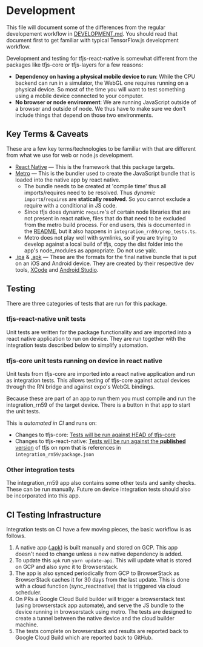 # Development

This file will document some of the differences from the regular developement workflow in [DEVELOPMENT.md](../DEVELOPMENT.md). You should read that document first to get familiar with typical TensorFlow.js development workflow.

Development and testing for tfjs-react-native is somewhat different from the packages like tfjs-core or tfjs-layers for a few reasons:
- __Dependency on having a physical mobile device to run__: While the CPU backend can run in a simulator, the WebGL one requires running on a physical device. So most of the time you will want to test something using a mobile device connected to your computer.
- __No browser or node environment__: We are running JavaScript outside of a browser and outside of node. We thus have to make sure we don't include things that depend on those two environments.


## Key Terms & Caveats

These are a few key terms/technologies to be familiar with that are different from what we use for web or node.js development.

- [React Native](https://facebook.github.io/react-native/) — This is the framework that this package targets.
- [Metro](https://facebook.github.io/metro/) — This is the bundler used to create the JavaScript bundle that is loaded into the native app by react native.
  - The bundle needs to be created at 'compile time' thus all imports/requires need to be resolved. Thus _dynamic_ `import`s/`require`s are __statically resolved__. So you cannot exclude a require with a conditional in JS code.
  - Since tfjs does dynamic `require`'s of certain node libraries that are not present in react native, files that do that need to be excluded from the metro build process. For end users, this is documented in the [README](../README.md), but it also happens in `integration_rn59/prep_tests.ts`.
  - Metro does not play well with symlinks, so if you are trying to develop against a local build of tfjs, copy the dist folder into the app's node_modules as appropriate. Do not use yalc.
- [.ipa](https://en.wikipedia.org/wiki/.ipa) & [.apk](https://en.wikipedia.org/wiki/Android_application_package) — These are the formats for the final native bundle that is put on an iOS and Android device. They are created by their respective dev tools, [XCode](https://developer.apple.com/xcode/) and [Android Studio](https://developer.android.com/studio).

## Testing

There are three categories of tests that are run for this package.

### tfjs-react-native unit tests

Unit tests are written for the package functionality and are imported into a react native application to run on device. They are run together with the integration tests described below to simplify automation.

### tfjs-core unit tests running on device in react native

Unit tests from tfjs-core are imported into a react native application and run as integration tests. This allows testing of tfjs-core against actual devices through the RN bridge and against expo's WebGL bindings.

Because these are part of an app to run them you must compile and run the integration_rn59 of the target device. There is a button in that app to start the unit tests.

This is _automated in CI_ and runs on:
 - Changes to tfjs-core: [Tests will be run against HEAD of tfjs-core](../tfjs-core/cloudbuild.yml)
 - Changes to tfjs-react-native: [Tests will be run against the **published** version](./cloudbuild.yml) of tfjs on npm that is references in `integration_rn59/package.json`

### Other integration tests

The integration_rn59 app also contains some other tests and sanity checks. These can be run manually. Future on device integration tests should also be incorporated into this app.

## CI Testing Infrastructure

Integration tests on CI have a few moving pieces, the basic workflow is as follows.

1. A native app ([.apk](https://storage.googleapis.com/tfjs-rn/integration-tests/app-debug.apk)) is built manually and stored on GCP. This app doesn't need to change unless a new native dependency is added.
2. To update this `apk` run `yarn update-api`. This will update what is stored on GCP and also sync it to Browserstack.
3. The app is also synced periodically from GCP to BrowserStack as BrowserStack caches it for 30 days from the last update. This is done with a cloud function (sync_reactnative) that is triggered via cloud scheduler.
4. On PRs a Google Cloud Build builder will trigger a browserstack test (using browserstack app automate), and serve the JS bundle to the device running in browserstack using metro. The tests are designed to create a tunnel between the native device and the cloud builder machine.
5. The tests complete on browserstack and results are reported back to Google Cloud Build which are reported back to GitHub.
